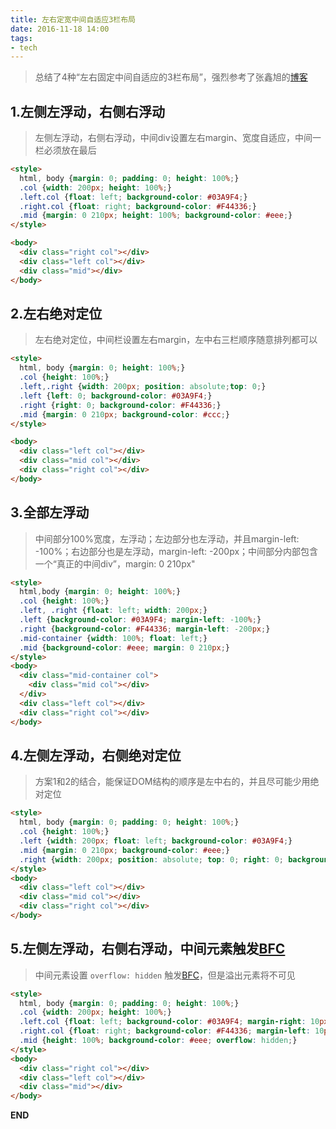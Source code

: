 ```yaml
---
title: 左右定宽中间自适应3栏布局
date: 2016-11-18 14:00
tags:
- tech
---
```


> 总结了4种“左右固定中间自适应的3栏布局”，强烈参考了张鑫旭的[博客](http://www.zhangxinxu.com/wordpress/2009/11/%E6%88%91%E7%86%9F%E7%9F%A5%E7%9A%84%E4%B8%89%E7%A7%8D%E4%B8%89%E6%A0%8F%E7%BD%91%E9%A1%B5%E5%AE%BD%E5%BA%A6%E8%87%AA%E9%80%82%E5%BA%94%E5%B8%83%E5%B1%80%E6%96%B9%E6%B3%95/)

## 1.左侧左浮动，右侧右浮动

> 左侧左浮动，右侧右浮动，中间div设置左右margin、宽度自适应，中间一栏必须放在最后

```html
<style>
  html, body {margin: 0; padding: 0; height: 100%;}
  .col {width: 200px; height: 100%;}
  .left.col {float: left; background-color: #03A9F4;}
  .right.col {float: right; background-color: #F44336;}
  .mid {margin: 0 210px; height: 100%; background-color: #eee;}
</style>

<body>
  <div class="right col"></div>
  <div class="left col"></div>
  <div class="mid"></div>
</body>
```

## 2.左右绝对定位

> 左右绝对定位，中间栏设置左右margin，左中右三栏顺序随意排列都可以

```html
<style>
  html, body {margin: 0; height: 100%;}
  .col {height: 100%;}
  .left,.right {width: 200px; position: absolute;top: 0;}
  .left {left: 0; background-color: #03A9F4;}
  .right {right: 0; background-color: #F44336;}
  .mid {margin: 0 210px; background-color: #ccc;}
</style>

<body>
  <div class="left col"></div>
  <div class="mid col"></div>
  <div class="right col"></div>
</body>
```

## 3.全部左浮动

>中间部分100%宽度，左浮动；左边部分也左浮动，并且margin-left: -100%；右边部分也是左浮动，margin-left: -200px；中间部分内部包含一个“真正的中间div”，margin: 0 210px"

```html
<style>
  html,body {margin: 0; height: 100%;}
  .col {height: 100%;}
  .left, .right {float: left; width: 200px;}
  .left {background-color: #03A9F4; margin-left: -100%;}
  .right {background-color: #F44336; margin-left: -200px;}
  .mid-container {width: 100%; float: left;}
  .mid {background-color: #eee; margin: 0 210px;}
</style>
<body>
  <div class="mid-container col">
    <div class="mid col"></div>
  </div>
  <div class="left col"></div>
  <div class="right col"></div>
</body>
```

## 4.左侧左浮动，右侧绝对定位

> 方案1和2的结合，能保证DOM结构的顺序是左中右的，并且尽可能少用绝对定位

```html
<style>
  html, body {margin: 0; padding: 0; height: 100%;}
  .col {height: 100%;}
  .left {width: 200px; float: left; background-color: #03A9F4;}
  .mid {margin: 0 210px; background-color: #eee;}
  .right {width: 200px; position: absolute; top: 0; right: 0; background-color: #F44336;}
</style>
<body>
  <div class="left col"></div>
  <div class="mid col"></div>
  <div class="right col"></div>
</body>
```

## 5.左侧左浮动，右侧右浮动，中间元素触发[BFC](/frontend/2016/11/21/bfc.html)

> 中间元素设置 `overflow: hidden` 触发[BFC](/frontend/2016/11/21/bfc.html)，但是溢出元素将不可见

```html
<style>
  html, body {margin: 0; padding: 0; height: 100%;}
  .col {width: 200px; height: 100%;}
  .left.col {float: left; background-color: #03A9F4; margin-right: 10px;}
  .right.col {float: right; background-color: #F44336; margin-left: 10px;}
  .mid {height: 100%; background-color: #eee; overflow: hidden;}
</style>
<body>
  <div class="right col"></div>
  <div class="left col"></div>
  <div class="mid"></div>
</body>
```

**END**